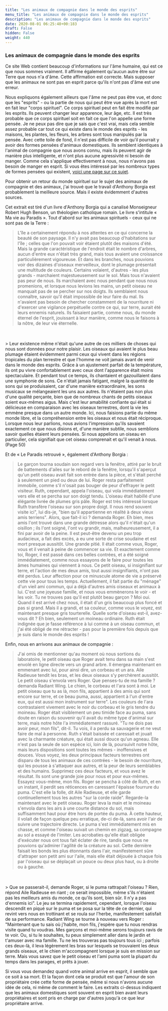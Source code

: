 ```yaml
---
title: "Les animaux de compagnie dans le monde des esprits"
menu_title: "Les animaux de compagnie dans le monde des esprits"
description: "Les animaux de compagnie dans le monde des esprits"
date: 2020-08-01 06:25:48+00:183
draft: False
hidden: False
weight: 440
---
```

### Les animaux de compagnie dans le monde des esprits

Ce site Web contient beaucoup d'informations sur l'âme humaine, qui est ce que nous sommes vraiment. Il affirme également qu'aucun autre être sur Terre que nous n'a d'âme. Cette affirmation est correcte. Mais supposer que les animaux ne sont pas en esprit parce qu'ils n'ont pas d'âme est une erreur.

Nous expliquons également ailleurs que l'âme ne peut pas être vue, et donc que les "esprits" - ou la partie de nous qui peut être vue après la mort est en fait leur "corps spirituel". Ce corps spirituel peut en fait être modifié par les esprits. Ils peuvent changer leur apparence, leur âge, etc. Il est très probable que ce corps spirituel soit en fait ce que l'on appelle une forme pensée. Je ne peux pas dire que je sais que c'est vrai, mais cela semble assez probable car tout ce qui existe dans le monde des esprits - les maisons, les plantes, les fleurs, les arbres sont tous manipulés par la pensée. Avec cette toile de fond, il n'est pas difficile de voir qu'il pourrait y avoir des formes pensées d'animaux domestiques. Ils semblent identiques à l'animal de compagnie que nous avons connu, mais ils peuvent agir de manière plus intelligente, et n'ont plus aucune agressivité ni besoin de manger. Comme cela s'applique effectivement à nous, nous n'avons pas besoin de manger en esprit. Si vous êtes intéressé par les nombreux types de formes pensées qui existent, [voici une page sur ce sujet](/7-fr-life-after-death/7-1-4-fr-thoughts-and-thought-forms/).

Pour obtenir un retour du monde spirituel sur le sujet des animaux de compagnie et des animaux, j'ai trouvé que le travail d'Anthony Borgia est probablement la meilleure source. Mais il existe évidemment d'autres sources.

Cet extrait est tiré d'un livre d'Anthony Borgia qui a canalisé Monseigneur Robert Hugh Benson, un théologien catholique romain. Le livre s'intitule « Ma vie au Paradis ».
Tout d'abord sur les animaux spirituels - ceux qui ne sont pas de la Terre :

> L'île a certainement répondu à nos attentes en ce qui concerne la beauté de son paysage. Il n'y avait pas beaucoup d'habitations sur l'île ; celles que l'on pouvait voir étaient plutôt des maisons d'été. Mais la grande caractéristique de l'endroit était le nombre d'arbres, aucun d'entre eux n'était très grand, mais tous avaient une croissance particulièrement vigoureuse. Et dans les branches, nous pouvions voir des dizaines d'oiseaux merveilleux, dont le plumage présentait une multitude de couleurs. Certains volaient, d'autres - les plus grands - marchaient majestueusement sur le sol. Mais tous n'avaient pas peur de nous. Ils marchaient avec nous pendant que nous nous promenions, et lorsque nous levions les mains, un petit oiseau ne manquait pas de se percher sur nos doigts. Ils semblaient nous connaître, savoir qu'il était impossible de leur faire du mal. Ils n'avaient pas besoin de chercher constamment de la nourriture ni d'exercer une vigilance perpétuelle contre ce qui, sur terre, aurait été leurs ennemis naturels. Ils faisaient partie, comme nous, du monde éternel de l'esprit, jouissant à leur manière, comme nous le faisons à la nôtre, de leur vie éternelle.
<br>
<br>
> Leur existence même n'était qu'une autre de ces milliers de choses qui nous sont données pour notre plaisir. Les oiseaux qui avaient le plus beau plumage étaient évidemment parmi ceux qui vivent dans les régions tropicales du plan terrestre et que l'homme ne voit jamais avant de venir dans le monde des esprits. Grâce à un ajustement parfait de la température, ils ont pu vivre confortablement avec ceux dont l'apparence était moins spectaculaire. Et pendant tout ce temps, ils chantaient et gazouillaient dans une symphonie de sons. Ce n'était jamais fatigant, malgré la quantité de sons qui se produisaient, car d'une manière extraordinaire, les sons musicaux se mélangeaient les uns aux autres. Ils n'étaient pas non plus d'une qualité perçante, bien que de nombreux chants de petits oiseaux soient eux-mêmes aigus. Mais c'est leur amabilité confiante qui était si délicieuse en comparaison avec les oiseaux terrestres, dont la vie les emmène presque dans un autre monde. Ici, nous faisions partie du même monde libre, et la compréhension entre les oiseaux et nous était réciproque. Lorsque nous leur parlions, nous avions l'impression qu'ils savaient exactement ce que nous disions et, d'une manière subtile, nous semblions savoir quelles étaient leurs pensées. Si nous appelions un oiseau en particulier, cela signifiait que cet oiseau comprenait et qu'il venait à nous. (Page 50)

Et de « Le Paradis retrouvé », également d'Anthony Borgia :

> Le garçon tourna soudain son regard vers la fenêtre, attiré par le bruit de battements d'ailes sur le rebord de la fenêtre, lorsqu'il s'aperçut qu'un petit oiseau avait fait son entrée dans la pièce, et s'était perché à seulement un pied ou deux de lui. Roger resta parfaitement immobile, comme s'il n'osait pas bouger de peur d'effrayer le petit visiteur. Ruth, cependant, appela l'oiseau, qui vola immédiatement vers elle et se percha sur son doigt tendu. L'oiseau était habillé d'une élégante livrée de plumes gris pâle. Roger est très intéressé lorsque Ruth transfère l'oiseau sur son propre doigt. Il nous rend souvent visite ici", lui dis-je, "bien qu'il appartienne en réalité à deux vieux amis terriens". Alors, que fait-il ici ? demanda Roger. Eh bien, mes amis l'ont trouvé dans une grande détresse alors qu'il n'était qu'un oisillon ; ils l'ont soigné, l'ont vu grandir, mais, malheureusement, il a fini par avoir de la peine. Il est peut-être devenu un peu trop audacieux, a fait des excès, a eu une sorte de crise soudaine et est mort presque aussitôt. Une grande pitié. Il était comme vous, Roger, vous et il venait à peine de commencer sa vie. Et exactement comme toi, Roger, il est passé dans ces belles contrées, et a été soigné immédiatement, comme nous essayons de le faire pour toutes les âmes humaines qui viennent à nous. Ce petit oiseau, si insignifiant sur terre, et l'action de mes deux amis, tout aussi insignifiants, n'ont pas été perdus. Leur affection pour ce minuscule atome de vie a préservé cette vie pour tous les temps. Actuellement, il fait partie du "ménage" d'un vieil ami commun, qui a déjà d'autres amis oiseaux et animaux à lui. C'est une joyeuse famille, et nous vous emmènerons le voir - et les voir. Tu ne trouves pas qu'il est plutôt beau garçon ? Moi oui. Quand il est arrivé chez nous, il était d'un gris beaucoup plus foncé et pas si grand. Mais il a grandi, et sa couleur, comme vous le voyez, est maintenant presque gris tourterelle. Quelle sorte d'oiseau est-il, avez-vous dit ? Eh bien, seulement un moineau ordinaire. Ruth était indignée que je fasse référence à lui comme à un oiseau commun, et j'ai été obligé de me rétracter - pas pour la première fois depuis que je suis dans le monde des esprits !

Enfin, nous en arrivons aux animaux de compagnie :

> J'ai omis de mentionner qu'au moment où nous sortions du laboratoire, le petit oiseau que Roger avait tenu dans sa main s'est envolé en ligne directe vers un grand arbre. Il émergea maintenant en emmenant avec lui, pour ainsi dire, un corbeau et un ara. Aile Radieuse tendit les bras, et les deux oiseaux s'y perchèrent aussitôt. Le petit oiseau s'envola vers Roger. Que penses-tu de ma famille ? demanda Radiant Wing. Le chien, le corbeau et l'ara sont à moi. Le petit oiseau que tu as là, mon fils, appartient à des amis qui sont encore sur terre, et ce beau puma, aussi, appartient à l'un d'entre eux, qui est aussi mon instrument sur terre". Les couleurs de l'ara contrastaient vivement avec le noir du corbeau et le gris tendre du moineau. Roger était visiblement un peu timide face au puma, sans doute en raison du souvenir qu'il avait du même type d'animal sur terre, mais notre hôte l'a immédiatement rassuré. "Tu ne dois pas avoir peur, mon fils", dit-il. Tu vois, il a perdu sa sauvagerie et ne veut faire de mal à personne. Ruth s'était baissée et caressait et jouait avec la charmante créature, qui était aussi douce qu'un agneau. Elle n'est pas la seule de son espèce ici, loin de là, poursuivit notre hôte, mais leurs dispositions sont toutes les mêmes - inoffensives et douces. Vous voyez, les deux principaux facteurs terrestres ont disparu de tous les animaux de ces contrées - le besoin de nourriture, qui les pousse à s'attaquer aux autres, et la peur de leurs semblables et des humains. Supprimez ces deux facteurs, et vous avez le résultat. Ils sont une grande joie pour nous et pour eux-mêmes. Essayez vous-même, mon fils. Roger se pencha à côté de Ruth, et en un instant, il perdit ses réticences en caressant l'épaisse fourrure du puma. C'est elle la folle, dit Aile Radieuse, et elle garde continuellement tous les autres "sur la corde raide". Regarde-la maintenant avec le petit oiseau. Roger leva la main et le moineau s'envola dans les airs à une courte distance du sol, mais suffisamment haut pour être hors de portée du puma. À cette hauteur, il volait de façon quelque peu erratique, de-ci de-là, sans avoir l'air de suivre une trajectoire directe. Le puma s'est immédiatement mis en chasse, et comme l'oiseau suivait un chemin en zigzag, sa compagne au sol a essayé de l'imiter. Les acrobaties qu'elle était obligée d'exécuter nous ont tous fait éclater de rire, tandis que nous ne pouvions qu'admirer l'agilité de la créature au sol. Cette dernière faisait les bonds les plus étonnants dans l'air, manifestement sûre d'attraper son petit ami sur l'aile, mais elle était déjouée à chaque fois par l'oiseau qui se déplaçait un pouce ou deux plus haut, ou à droite ou à gauche.
<br>
<br>
> Que se passerait-il, demande Roger, si le puma rattrapait l'oiseau ? Rien, répond Aile Radieuse en riant ; ce serait impossible, même s'ils n'étaient pas les meilleurs amis du monde, ce qu'ils sont, bien sûr. Il n'y a pas d'ennemis ici". Le jeu se termina rapidement, cependant, lorsque l'oiseau descendit en piqué sur le puma et se posa sur la tête de ce dernier, qui revint vers nous en trottinant et se roula sur l'herbe, manifestement satisfait de sa performance. Radiant Wing se tourne à nouveau vers Roger : "Maintenant que tu sais où j'habite, mon fils, j'espère que tu nous rendras visite quand tu voudras. Mes garçons et moi-même serons toujours ravis de te voir. Ou, si tu le souhaites, tu peux simplement aller dans le jardin et t'amuser avec ma famille. Tu ne les trouveras pas toujours tous ici ; parfois ces deux-là, il leva légèrement les bras sur lesquels se trouvaient les deux grands oiseaux, et le chien m'accompagnent lorsque je suis en mission sur terre. Mais vous savez que le petit oiseau et l'ami puma sont la plupart du temps dans les parages, et prêts à jouer.

Si vous vous demandez quand votre animal arrive en esprit, il semble que ce soit à sa mort. Et la façon dont cela se produit est que l'amour de son propriétaire crée cette forme de pensée, même si nous n'avons aucune idée de cela, ni même de comment le faire. Les extraits ci-dessus indiquent que les animaux domestiques sont souvent en esprit bien avant leurs propriétaires et sont pris en charge par d'autres jusqu'à ce que leur propriétaire arrive.
